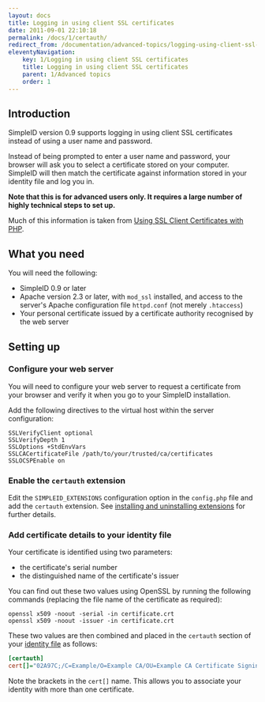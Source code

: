 ```yaml
---
layout: docs
title: Logging in using client SSL certificates
date: 2011-09-01 22:10:18
permalink: /docs/1/certauth/
redirect_from: /documentation/advanced-topics/logging-using-client-ssl-certificates-version-0.9-and-later/
eleventyNavigation:
    key: 1/Logging in using client SSL certificates
    title: Logging in using client SSL certificates
    parent: 1/Advanced topics
    order: 1
---
```


## Introduction

SimpleID version 0.9 supports logging in using client SSL certificates instead of using a user name and password.

Instead of being prompted to enter a user name and password, your browser will ask you to select a certificate stored on your computer.  SimpleID will then match the certificate against information stored in your identity file and log you in.

**Note that this is for advanced users only.  It requires a large number of highly technical steps to set up.**

Much of this information is taken from [Using SSL Client Certificates with PHP](http://cweiske.de/tagebuch/ssl-client-certificates.htm).

## What you need

You will need the following:

- SimpleID 0.9 or later
- Apache version 2.3 or later, with `mod_ssl` installed, and access to the server's Apache configuration file `httpd.conf` (not merely `.htaccess`)
- Your personal certificate issued by a certificate authority recognised by the web server

## Setting up

### Configure your web server

You will need to configure your web server to request a certificate from your browser and verify it when you go to your SimpleID installation.

Add the following directives to the virtual host within the server configuration:

```
SSLVerifyClient optional
SSLVerifyDepth 1
SSLOptions +StdEnvVars
SSLCACertificateFile /path/to/your/trusted/ca/certificates
SSLOCSPEnable on
```

### Enable the `certauth` extension

Edit the `SIMPLEID_EXTENSIONS` configuration option in the `config.php` file and add the `certauth` extension. See [installing and uninstalling extensions](/docs/1/extensions/#installing) for further details.

### Add certificate details to your identity file

Your certificate is identified using two parameters:

- the certificate's serial number
- the distinguished name of the certificate's issuer

You can find out these two values using OpenSSL by running the following commands (replacing the file name of the certificate as required):

```shell
openssl x509 -noout -serial -in certificate.crt
openssl x509 -noout -issuer -in certificate.crt
```

These two values are then combined and placed in the `certauth` section of your [identity file](/docs/1/identity-files) as follows:

```ini
[certauth]
cert[]="02A97C;/C=Example/O=Example CA/OU=Example CA Certificate Signing/CN=Example Client CA"
```

Note the brackets in the `cert[]` name.  This allows you to associate your identity with more than one certificate.
